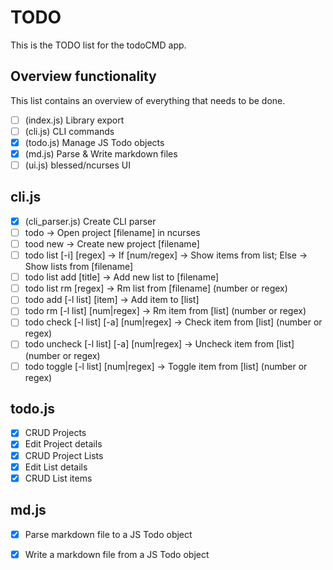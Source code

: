 # TODO
This is the TODO list for the todoCMD app.

## Overview functionality
This list contains an overview of everything that needs to be done.
  - [ ] (index.js) Library export
  - [ ] (cli.js) CLI commands
  - [X] (todo.js) Manage JS Todo objects
  - [X] (md.js) Parse & Write markdown files
  - [ ] (ui.js) blessed/ncurses UI

## cli.js
  - [X] (cli_parser.js) Create CLI parser
  - [ ] todo                                        -> Open project [filename] in ncurses
  - [ ] tood new                                    -> Create new project [filename]
  - [ ] todo list [-i] [regex]                      -> If [num/regex] -> Show items from list; Else -> Show lists from [filename]
  - [ ] todo list add [title]                       -> Add new list to [filename]
  - [ ] todo list rm [regex]                        -> Rm list from [filename] (number or regex)
  - [ ] todo add [-l list] [item]                   -> Add item to [list] 
  - [ ] todo rm [-l list] [num|regex]               -> Rm item from [list] (number or regex)
  - [ ] todo check [-l list] [-a] [num|regex]       -> Check item from [list] (number or regex)
  - [ ] todo uncheck [-l list] [-a] [num|regex]     -> Uncheck item from [list] (number or regex)
  - [ ] todo toggle [-l list] [num|regex]           -> Toggle item from [list] (number or regex)

## todo.js
  - [X] CRUD Projects
  - [X] Edit Project details
  - [X] CRUD Project Lists
  - [X] Edit List details
  - [X] CRUD List items

## md.js
  - [X] Parse markdown file to a JS Todo object
  - [X] Write a markdown file from a JS Todo object

